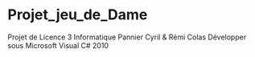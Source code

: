 # Projet_jeu_de_Dame

Projet de Licence 3 Informatique
Pannier Cyril & Rémi Colas
Développer sous Microsoft Visual C# 2010

